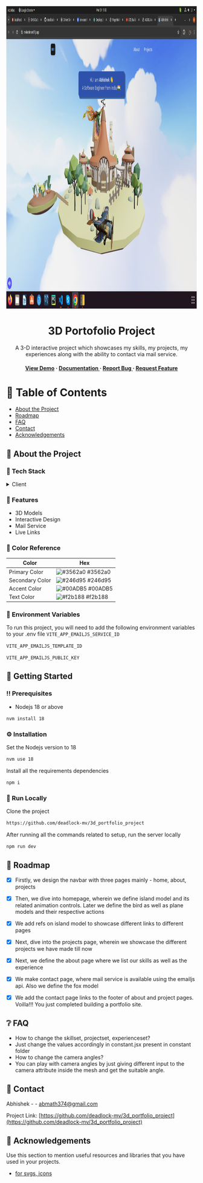 <div align='center'>

<img src=https://github.com/deadlock-mv/3d_portfolio_project/blob/master/public/Site_demo.png alt="logo" width=1680 height=800 />

<h1>3D Portofolio Project</h1>
<p>A 3-D interactive project which showcases my skills, my projects, my experiences along with the ability to contact via mail service.</p>

<h4> <a href=https://mvlander.netlify.app/>View Demo</a> <span> · </span> <a href="https://github.com/deadlock-mv/3d_project_portofolio/blob/master/README.md"> Documentation </a> <span> · </span> <a href="https://github.com/deadlock-mv/3d_project_portofolio/issues"> Report Bug </a> <span> · </span> <a href="https://github.com/deadlock-mv/3d_project_portofolio/issues"> Request Feature </a> </h4>


</div>

# :notebook_with_decorative_cover: Table of Contents

- [About the Project](#star2-about-the-project)
- [Roadmap](#compass-roadmap)
- [FAQ](#grey_question-faq)
- [Contact](#handshake-contact)
- [Acknowledgements](#gem-acknowledgements)


## :star2: About the Project
### :space_invader: Tech Stack
<details> <summary>Client</summary> <ul>
<li><a href="">Nodejs</a></li>
<li><a href="">Reactjs</a></li>
<li><a href="">Threejs</a></li>
</ul> </details>

### :dart: Features
- 3D Models
- Interactive Design
- Mail Service
- Live Links


### :art: Color Reference
| Color | Hex |
| --------------- | ---------------------------------------------------------------- |
| Primary Color | ![#3562a0](https://via.placeholder.com/10/3562a0?text=+) #3562a0 |
| Secondary Color | ![#246d95](https://via.placeholder.com/10/246d95?text=+) #246d95 |
| Accent Color | ![#00ADB5](https://via.placeholder.com/10/00ADB5?text=+) #00ADB5 |
| Text Color | ![#f2b188](https://via.placeholder.com/10/f2b188?text=+) #f2b188 |

### :key: Environment Variables
To run this project, you will need to add the following environment variables to your .env file
`VITE_APP_EMAILJS_SERVICE_ID`

`VITE_APP_EMAILJS_TEMPLATE_ID`

`VITE_APP_EMAILJS_PUBLIC_KEY`



## :toolbox: Getting Started

### :bangbang: Prerequisites

- Nodejs 18 or above
```bash
nvm install 18
```


### :gear: Installation

Set the Nodejs version to 18
```bash
nvm use 18
```
Install all the requirements dependencies
```bash
npm i
```


### :running: Run Locally

Clone the project

```bash
https://github.com/deadlock-mv/3d_portfolio_project
```
After running all the commands related to setup, run the server locally
```bash
npm run dev
```


## :compass: Roadmap

* [x] Firstly, we design the navbar with three pages mainly - home, about, projects
* [x] Then, we dive into homepage, wherein we define island model and its related animation controls. Later we define the bird as well as plane models and their respective actions
* [x] We add refs on island model to showcase different links to different pages
* [x] Next, dive into the projects page, wherein we showcase the different projects we have made till now
* [x] Next, we define the about page where we list our skills as well as the experience
* [x] We make contact page, where mail service is available using the emailjs api. Also we define the fox model
* [x] We add the contact page links to the footer of about and project pages. Voilla!!! You just completed building a portfolio site.


## :grey_question: FAQ

- How to change the skillset, projectset, experienceset?
- Just change the values accordingly in constant.jsx present in constant folder
- How to change the camera angles?
- You can play with camera angles by just giving different input to the camera attribute inside the mesh and get the suitable angle.


## :handshake: Contact

Abhishek - - abmath374@gmail.com

Project Link: [https://github.com/deadlock-mv/3d_portfolio_project](https://github.com/deadlock-mv/3d_portfolio_project)

## :gem: Acknowledgements

Use this section to mention useful resources and libraries that you have used in your projects.

- [for svgs, icons ](https://uxwing.com/data-management-icon/)
